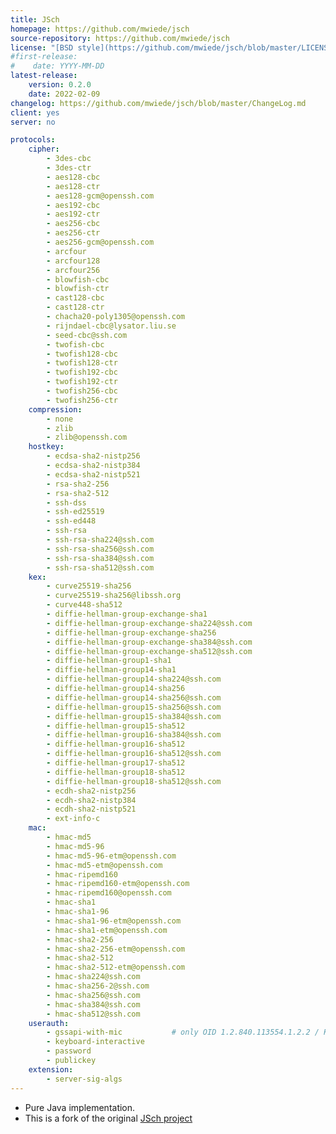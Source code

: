 ```yaml
---
title: JSch
homepage: https://github.com/mwiede/jsch
source-repository: https://github.com/mwiede/jsch
license: "[BSD style](https://github.com/mwiede/jsch/blob/master/LICENSE.txt)"
#first-release:
#    date: YYYY-MM-DD
latest-release:
    version: 0.2.0
    date: 2022-02-09
changelog: https://github.com/mwiede/jsch/blob/master/ChangeLog.md
client: yes
server: no

protocols:
    cipher:
        - 3des-cbc
        - 3des-ctr
        - aes128-cbc
        - aes128-ctr
        - aes128-gcm@openssh.com
        - aes192-cbc
        - aes192-ctr
        - aes256-cbc
        - aes256-ctr
        - aes256-gcm@openssh.com
        - arcfour
        - arcfour128
        - arcfour256
        - blowfish-cbc
        - blowfish-ctr
        - cast128-cbc
        - cast128-ctr
        - chacha20-poly1305@openssh.com
        - rijndael-cbc@lysator.liu.se
        - seed-cbc@ssh.com
        - twofish-cbc
        - twofish128-cbc
        - twofish128-ctr
        - twofish192-cbc
        - twofish192-ctr
        - twofish256-cbc
        - twofish256-ctr
    compression:
        - none
        - zlib
        - zlib@openssh.com
    hostkey:
        - ecdsa-sha2-nistp256
        - ecdsa-sha2-nistp384
        - ecdsa-sha2-nistp521
        - rsa-sha2-256
        - rsa-sha2-512
        - ssh-dss
        - ssh-ed25519
        - ssh-ed448
        - ssh-rsa
        - ssh-rsa-sha224@ssh.com
        - ssh-rsa-sha256@ssh.com
        - ssh-rsa-sha384@ssh.com
        - ssh-rsa-sha512@ssh.com
    kex:
        - curve25519-sha256
        - curve25519-sha256@libssh.org
        - curve448-sha512
        - diffie-hellman-group-exchange-sha1
        - diffie-hellman-group-exchange-sha224@ssh.com
        - diffie-hellman-group-exchange-sha256
        - diffie-hellman-group-exchange-sha384@ssh.com
        - diffie-hellman-group-exchange-sha512@ssh.com
        - diffie-hellman-group1-sha1
        - diffie-hellman-group14-sha1
        - diffie-hellman-group14-sha224@ssh.com
        - diffie-hellman-group14-sha256
        - diffie-hellman-group14-sha256@ssh.com
        - diffie-hellman-group15-sha256@ssh.com
        - diffie-hellman-group15-sha384@ssh.com
        - diffie-hellman-group15-sha512
        - diffie-hellman-group16-sha384@ssh.com
        - diffie-hellman-group16-sha512
        - diffie-hellman-group16-sha512@ssh.com
        - diffie-hellman-group17-sha512
        - diffie-hellman-group18-sha512
        - diffie-hellman-group18-sha512@ssh.com
        - ecdh-sha2-nistp256
        - ecdh-sha2-nistp384
        - ecdh-sha2-nistp521
        - ext-info-c
    mac:
        - hmac-md5
        - hmac-md5-96
        - hmac-md5-96-etm@openssh.com
        - hmac-md5-etm@openssh.com
        - hmac-ripemd160
        - hmac-ripemd160-etm@openssh.com
        - hmac-ripemd160@openssh.com
        - hmac-sha1
        - hmac-sha1-96
        - hmac-sha1-96-etm@openssh.com
        - hmac-sha1-etm@openssh.com
        - hmac-sha2-256
        - hmac-sha2-256-etm@openssh.com
        - hmac-sha2-512
        - hmac-sha2-512-etm@openssh.com
        - hmac-sha224@ssh.com
        - hmac-sha256-2@ssh.com
        - hmac-sha256@ssh.com
        - hmac-sha384@ssh.com
        - hmac-sha512@ssh.com
    userauth:
        - gssapi-with-mic           # only OID 1.2.840.113554.1.2.2 / Kerberos
        - keyboard-interactive
        - password
        - publickey
    extension:
        - server-sig-algs
---
```

* Pure Java implementation.
* This is a fork of the original [JSch project](https://sourceforge.net/projects/jsch/)
